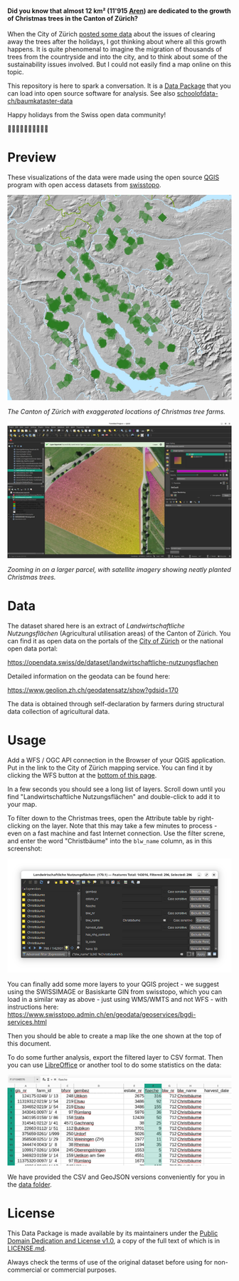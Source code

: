 #### Did you know that almost 12 km² (11'915 [Aren](https://en.wikipedia.org/wiki/Hectare#Are)) are dedicated to the growth of Christmas trees in the Canton of Zürich? 

When the City of Zürich [posted some data](https://reciprocal.opendata.ch/project/45) about the issues of clearing away the trees after the holidays, I got thinking about where all this growth happens. It is quite phenomenal to imagine the migration of thousands of trees from the countryside and into the city, and to think about some of the sustainability issues involved. But I could not easily find a map online on this topic.

This repository is here to spark a conversation. It is a [Data Package](https://frictionlessdata.io/data-packages/) that you can load into open source software for analysis. See also [schoolofdata-ch/baumkataster-data](https://github.com/schoolofdata-ch/baumkataster-data)

Happy holidays from the Swiss open data community!

🎄🎄🎄🎄🎄🎄🎄🎄🎄🎄

# Preview

These visualizations of the data were made using the open source [QGIS](https://qgis.org) program with open access datasets from [swisstopo](https://www.swisstopo.admin.ch/en/geodata/).

![](images/qgis-kanton.jpg)

_The Canton of Zürich with exaggerated locations of Christmas tree farms._

![](images/qgis-zoomedin.jpg)

_Zooming in on a larger parcel, with satellite imagery showing neatly planted Christmas trees._

# Data

The dataset shared here is an extract of _Landwirtschaftliche Nutzungsflächen_ (Agricultural utilisation areas) of the Canton of Zürich. You can find it as open data on the portals of the [City of Zürich](https://www.stadt-zuerich.ch/geodaten/download/170) or the national open data portal:

https://opendata.swiss/de/dataset/landwirtschaftliche-nutzungsflachen

Detailed information on the geodata can be found here:

https://www.geolion.zh.ch/geodatensatz/show?gdsid=170

The data is obtained through self-declaration by farmers during structural data collection of agricultural data.

# Usage

Add a WFS / OGC API connection in the Browser of your QGIS application. Put in the link to the City of Zürich mapping service. You can find it by clicking the WFS button at the [bottom of this page](https://www.stadt-zuerich.ch/geodaten/download/170).

In a few seconds you should see a long list of layers. Scroll down until you find "Landwirtschaftliche Nutzungsflächen" and double-click to add it to your map.

To filter down to the Christmas trees, open the Attribute table by right-clicking on the layer. Note that this may take a few minutes to process - even on a fast machine and fast Internet connection. Use the filter screne, and enter the word "Christbäume" into the `blw_name` column, as in this screenshot:

![](images/qgis-filter.png)

You can finally add some more layers to your QGIS project - we suggest using the SWISSIMAGE or Basiskarte GIN from swisstopo, which you can load in a similar way as above - just using WMS/WMTS and not WFS - with instructions here: https://www.swisstopo.admin.ch/en/geodata/geoservices/bgdi-services.html

Then you should be able to create a map like the one shown at the top of this document.

To do some further analysis, export the filtered layer to CSV format. Then you can use [LibreOffice](https://libreoffice.org) or another tool to do some statistics on the data:

![](images/libreoffice-flaeche.png)

We have provided the CSV and GeoJSON versions conveniently for you in the [data folder](data/).

# License

This Data Package is made available by its maintainers under the [Public Domain Dedication and License v1.0](http://www.opendatacommons.org/licenses/pddl/1.0/), a copy of the full text of which is in [LICENSE.md](LICENSE.md).

Always check the terms of use of the original dataset before using for non-commercial or commercial purposes.
